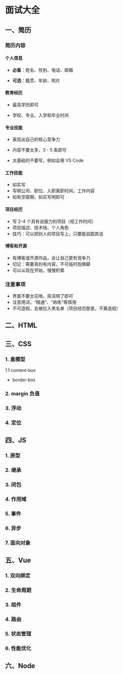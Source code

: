 # 面试大全

## 一、简历

### 简历内容

#### 个人信息

- **必备**：姓名、性别、电话、邮箱

- **可选**：籍贯、年龄、照片

#### 教育经历

- 最高学历即可

- 学校、专业、入学和毕业时间

#### 专业技能

- 表现出自己的核心竞争力

- 内容不要太多，3 - 5 条即可

- 太基础的不要写，例如会用 VS Code

#### 工作技能

- 如实写
- 写明公司、职位、入职离职时间，工作内容
- 如有空窗期，如实写明即可

#### 项目经历

- 写 2-4 个具有说服力的项目（视工作时间）
- 项目描述、技术栈、个人角色
- 技巧：可以把别人的项目写上，只要能自圆其说

#### 博客和开源

- 有博客或开源作品，会让自己更有竞争力
- 切记：需要真的有内容，不可临时抱佛脚
- 可以从现在开始，慢慢积累

### 注意事项

- 界面不要太花哨，简洁明了即可
- 注意用词，“精通”、“熟练”等慎用
- 不可造假，会被拉入黑名单（项目经历那里，不算造假）

## 二、HTML

## 三、CSS

### 1. 盒模型

1.1 content-box

- border-box

### 2. margin 负值

### 3. 浮动

### 4. 定位

## 四、JS

### 1. 原型

### 2. 继承

### 3. 闭包

### 4. 作用域

### 5. 事件

### 6. 异步

### 7. 面向对象

## 五、Vue

### 1. 双向绑定

### 2. 生命周期

### 3. 组件

### 4. 路由

### 5. 状态管理

### 6. 性能优化

## 六、Node
